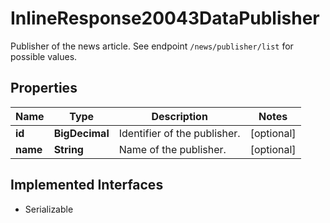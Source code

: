 

# InlineResponse20043DataPublisher

Publisher of the news article. See endpoint `/news/publisher/list` for possible values.

## Properties

Name | Type | Description | Notes
------------ | ------------- | ------------- | -------------
**id** | **BigDecimal** | Identifier of the publisher. |  [optional]
**name** | **String** | Name of the publisher. |  [optional]


## Implemented Interfaces

* Serializable


